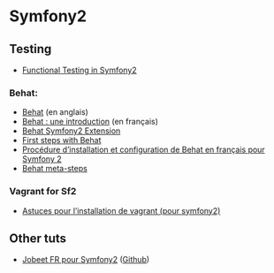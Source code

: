 # Symfony2

## Testing

- [Functional Testing in Symfony2](http://www.sitepoint.com/functional-testing-symfony2/)

### Behat:

- [Behat](http://docs.behat.org/) (en anglais)
- [Behat : une introduction](http://blog.lepine.pro/php/behat-jour-1-comment-tester-son-produit-scrum) (en français)
- [Behat Symfony2 Extension](http://extensions.behat.org/symfony2/index.html)
- [First steps with Behat](https://www.theodo.fr/blog/2013/04/first-steps-with-behat/)
- [Procédure d’installation et configuration de Behat en français pour Symfony 2](http://blog.prestaconcept.net/2013/02/11/procedure-dinstallation-et-configuration-de-behat-en-francais-pour-symfony-2.html)
- [Behat meta-steps](http://knplabs.com/blog/2011/12/15/behat-like-a-boss-meta-steps/)


### Vagrant for Sf2

- [Astuces pour l’installation de vagrant (pour symfony2)](http://blog.prestaconcept.net/2012/05/14/astuces-pour-linstallation-de-vagrant-pour-symfony2.html)

## Other tuts

- [Jobeet FR pour Symfony2](http://jobeet.thuau.fr/) ([Github](https://github.com/thujohn/Jobeet))
